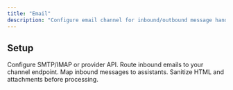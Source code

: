 ```yaml
---
title: "Email"
description: "Configure email channel for inbound/outbound message handling."
---
```


## Setup

<Steps>
<Step title="Connect provider">
  Configure SMTP/IMAP or provider API.
</Step>
<Step title="Inbound routing">
  Route inbound emails to your channel endpoint.
</Step>
<Step title="Assistant mapping">
  Map inbound messages to assistants.
</Step>
</Steps>

<Tip>
Sanitize HTML and attachments before processing.
</Tip>
